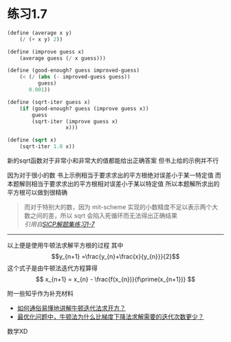 # 练习1.7

```scheme
(define (average x y)
    (/ (+ x y) 2))

(define (improve guess x)
    (average guess (/ x guess)))

(define (good-enough? guess improved-guess)
    (< (/ (abs (- improved-guess guess))
          guess)
       0.001))

(define (sqrt-iter guess x)
    (if (good-enough? guess (improve guess x))
        guess
        (sqrt-iter (improve guess x)
                   x)))

(define (sqrt x)
    (sqrt-iter 1.0 x))
```

新的sqrt函数对于非常小和非常大的值都能给出正确答案 但书上给的示例并不行

因为对于很小的数 书上示例相当于要求求出的平方根绝对误差小于某一特定值 而本题解则相当于要求求出的平方根相对误差小于某以特定值 所以本题解所求出的平方根可以做到很精确

> 而对于特别大的数，因为 mit-scheme 实现的小数精度不足以表示两个大数之间的差，所以 sqrt 会陷入死循环而无法得出正确结果<br>
> *引用自[SICP解题集练习1-7](http://sicp.readthedocs.io/en/latest/chp1/7.html)*

---

以上便是使用牛顿法求解平方根的过程 其中
$$y_{n+1} =\frac{y_{n}+\frac{x}{y_{n}}}{2}$$
这个式子是由牛顿法迭代方程算得
$$
x_{n+1} = x_{n} - \frac{f(x_{n})}{f\prime(x_{n+1})}
$$

附一些知乎作为补充材料
- [如何通俗易懂地讲解牛顿迭代法求开方？](https://www.zhihu.com/question/20690553)
- [最优化问题中，牛顿法为什么比梯度下降法求解需要的迭代次数更少？](https://www.zhihu.com/question/19723347)

数学XD